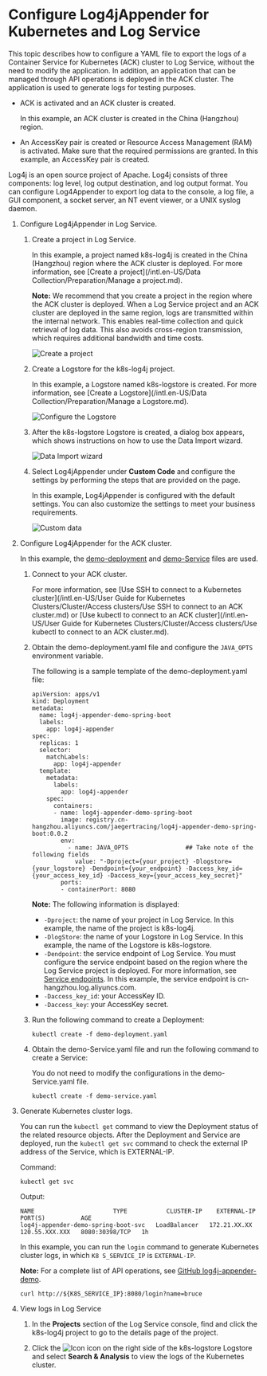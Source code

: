 # Configure Log4jAppender for Kubernetes and Log Service

This topic describes how to configure a YAML file to export the logs of a Container Service for Kubernetes \(ACK\) cluster to Log Service, without the need to modify the application. In addition, an application that can be managed through API operations is deployed in the ACK cluster. The application is used to generate logs for testing purposes.

-   ACK is activated and an ACK cluster is created.

    In this example, an ACK cluster is created in the China \(Hangzhou\) region.

-   An AccessKey pair is created or Resource Access Management \(RAM\) is activated. Make sure that the required permissions are granted. In this example, an AccessKey pair is created.

Log4j is an open source project of Apache. Log4j consists of three components: log level, log output destination, and log output format. You can configure Log4Appender to export log data to the console, a log file, a GUI component, a socket server, an NT event viewer, or a UNIX syslog daemon.

1.  Configure Log4jAppender in Log Service.

    1.  Create a project in Log Service.

        In this example, a project named k8s-log4j is created in the China \(Hangzhou\) region where the ACK cluster is deployed. For more information, see [Create a project](/intl.en-US/Data Collection/Preparation/Manage a project.md).

        **Note:** We recommend that you create a project in the region where the ACK cluster is deployed. When a Log Service project and an ACK cluster are deployed in the same region, logs are transmitted within the internal network. This enables real-time collection and quick retrieval of log data. This also avoids cross-region transmission, which requires additional bandwidth and time costs.

        ![Create a project](https://static-aliyun-doc.oss-accelerate.aliyuncs.com/assets/img/en-US/5055359951/p10630.png)

    2.  Create a Logstore for the k8s-log4j project.

        In this example, a Logstore named k8s-logstore is created. For more information, see [Create a Logstore](/intl.en-US/Data Collection/Preparation/Manage a Logstore.md).

        ![Configure the Logstore](https://static-aliyun-doc.oss-accelerate.aliyuncs.com/assets/img/en-US/5055359951/p10632.png)

    3.  After the k8s-logstore Logstore is created, a dialog box appears, which shows instructions on how to use the Data Import wizard.

        ![Data Import wizard](https://static-aliyun-doc.oss-accelerate.aliyuncs.com/assets/img/en-US/5055359951/p10633.png)

    4.  Select Log4jAppender under **Custom Code** and configure the settings by performing the steps that are provided on the page.

        In this example, Log4jAppender is configured with the default settings. You can also customize the settings to meet your business requirements.

        ![Custom data](https://static-aliyun-doc.oss-accelerate.aliyuncs.com/assets/img/en-US/1155359951/p10634.png)

2.  Configure Log4jAppender for the ACK cluster.

    In this example, the [demo-deployment](https://github.com/brucewu-fly/log4j-appender-demo-spring-boot/blob/master/k8s/demo-deployment.yaml) and [demo-Service](https://github.com/brucewu-fly/log4j-appender-demo-spring-boot/blob/master/k8s/demo-service.yaml) files are used.

    1.  Connect to your ACK cluster.

        For more information, see [Use SSH to connect to a Kubernetes cluster](/intl.en-US/User Guide for Kubernetes Clusters/Cluster/Access clusters/Use SSH to connect to an ACK cluster.md) or [Use kubectl to connect to an ACK cluster](/intl.en-US/User Guide for Kubernetes Clusters/Cluster/Access clusters/Use kubectl to connect to an ACK cluster.md).

    2.  Obtain the demo-deployment.yaml file and configure the `JAVA_OPTS` environment variable.

        The following is a sample template of the demo-deployment.yaml file:

        ```
        apiVersion: apps/v1
        kind: Deployment
        metadata:
          name: log4j-appender-demo-spring-boot
          labels:
            app: log4j-appender
        spec:
          replicas: 1
          selector:
            matchLabels:
              app: log4j-appender
          template:
            metadata:
              labels:
                app: log4j-appender
            spec:
              containers:
              - name: log4j-appender-demo-spring-boot
                image: registry.cn-hangzhou.aliyuncs.com/jaegertracing/log4j-appender-demo-spring-boot:0.0.2
                env:
                  - name: JAVA_OPTS                ## Take note of the following fields
                    value: "-Dproject={your_project} -Dlogstore={your_logstore} -Dendpoint={your_endpoint} -Daccess_key_id={your_access_key_id} -Daccess_key={your_access_key_secret}"
                ports:
                - containerPort: 8080
        ```

        **Note:** The following information is displayed:

        -   `-Dproject`: the name of your project in Log Service. In this example, the name of the project is k8s-log4j.
        -   `-DlogStore`: the name of your Logstore in Log Service. In this example, the name of the Logstore is k8s-logstore.
        -   `-Dendpoint`: the service endpoint of Log Service. You must configure the service endpoint based on the region where the Log Service project is deployed. For more information, see [Service endpoints](https://www.alibabacloud.com/help/zh/doc-detail/29008.htm). In this example, the service endpoint is cn-hangzhou.log.aliyuncs.com.
        -   `-Daccess_key_id`: your AccessKey ID.
        -   `-Daccess_key`: your AccessKey secret.
    3.  Run the following command to create a Deployment:

        ```
        kubectl create -f demo-deployment.yaml
        ```

    4.  Obtain the demo-Service.yaml file and run the following command to create a Service:

        You do not need to modify the configurations in the demo-Service.yaml file.

        ```
        kubectl create -f demo-service.yaml
        ```

3.  Generate Kubernetes cluster logs.

    You can run the `kubectl get` command to view the Deployment status of the related resource objects. After the Deployment and Service are deployed, run the `kubectl get svc` command to check the external IP address of the Service, which is EXTERNAL-IP.

    Command:

    ```
    kubectl get svc
    ```

    Output:

    ```
    NAME                      TYPE           CLUSTER-IP    EXTERNAL-IP      PORT(S)          AGE
    log4j-appender-demo-spring-boot-svc   LoadBalancer   172.21.XX.XX   120.55.XXX.XXX   8080:30398/TCP   1h
    ```

    In this example, you can run the `login` command to generate Kubernetes cluster logs, in which `K8 S_SERVICE_IP` is `EXTERNAL-IP`.

    **Note:** For a complete list of API operations, see [GitHub log4j-appender-demo](https://github.com/brucewu-fly/log4j-appender-demo-spring-boot).

    ```
    curl http://${K8S_SERVICE_IP}:8080/login?name=bruce
    ```

4.  View logs in Log Service

    1.  In the **Projects** section of the Log Service console, find and click the k8s-log4j project to go to the details page of the project.

    2.  Click the ![Icon](https://static-aliyun-doc.oss-accelerate.aliyuncs.com/assets/img/en-US/5055359951/p55777.png) icon on the right side of the k8s-logstore Logstore and select **Search & Analysis** to view the logs of the Kubernetes cluster.


